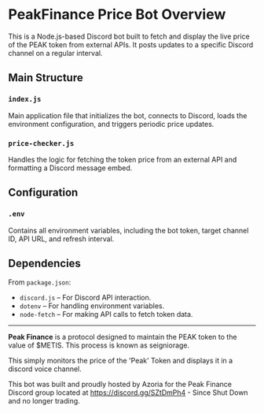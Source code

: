 # PeakFinance Price Bot Overview

This is a Node.js-based Discord bot built to fetch and display the live price of the PEAK token from external APIs. It posts updates to a specific Discord channel on a regular interval.

## Main Structure

### `index.js`
Main application file that initializes the bot, connects to Discord, loads the environment configuration, and triggers periodic price updates.

### `price-checker.js`
Handles the logic for fetching the token price from an external API and formatting a Discord message embed.

## Configuration

### `.env`
Contains all environment variables, including the bot token, target channel ID, API URL, and refresh interval.

## Dependencies

From `package.json`:
- `discord.js` – For Discord API interaction.
- `dotenv` – For handling environment variables.
- `node-fetch` – For making API calls to fetch token data.

---

**Peak Finance** is a protocol designed to maintain the PEAK token to the value of $METIS. This process is known as seigniorage.

This simply monitors the price of the 'Peak' Token and displays it in a discord voice channel.

This bot was built and proudly hosted by Azoria for the Peak Finance Discord group located at https://discord.gg/SZtDmPh4 - Since Shut Down and no longer trading.
